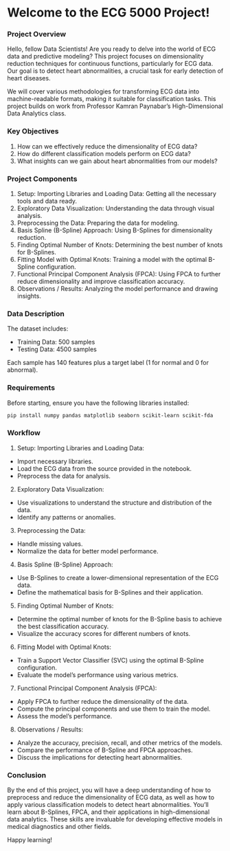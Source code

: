 # Welcome to the ECG 5000 Project!

### Project Overview

Hello, fellow Data Scientists! Are you ready to delve into the world of ECG data and predictive modeling? This project focuses on dimensionality reduction techniques for continuous functions, particularly for ECG data. Our goal is to detect heart abnormalities, a crucial task for early detection of heart diseases.

We will cover various methodologies for transforming ECG data into machine-readable formats, making it suitable for classification tasks. This project builds on work from Professor Kamran Paynabar’s High-Dimensional Data Analytics class.

### Key Objectives

1.	How can we effectively reduce the dimensionality of ECG data?
2.	How do different classification models perform on ECG data?
3.	What insights can we gain about heart abnormalities from our models?

### Project Components

1.	Setup: Importing Libraries and Loading Data: Getting all the necessary tools and data ready.
2.	Exploratory Data Visualization: Understanding the data through visual analysis.
3.	Preprocessing the Data: Preparing the data for modeling.
4.	Basis Spline (B-Spline) Approach: Using B-Splines for dimensionality reduction.
5.	Finding Optimal Number of Knots: Determining the best number of knots for B-Splines.
6.	Fitting Model with Optimal Knots: Training a model with the optimal B-Spline configuration.
7.	Functional Principal Component Analysis (FPCA): Using FPCA to further reduce dimensionality and improve classification accuracy.
8.	Observations / Results: Analyzing the model performance and drawing insights.

### Data Description

The dataset includes:

- Training Data: 500 samples
- Testing Data: 4500 samples

Each sample has 140 features plus a target label (1 for normal and 0 for abnormal).

### Requirements

Before starting, ensure you have the following libraries installed:
```bash
pip install numpy pandas matplotlib seaborn scikit-learn scikit-fda
```

### Workflow

1.	Setup: Importing Libraries and Loading Data:
  - Import necessary libraries.
  - Load the ECG data from the source provided in the notebook.
  - Preprocess the data for analysis.
2.	Exploratory Data Visualization:
  - Use visualizations to understand the structure and distribution of the data.
  - Identify any patterns or anomalies.
3.	Preprocessing the Data:
  - Handle missing values.
  - Normalize the data for better model performance.
4.	Basis Spline (B-Spline) Approach:
  - Use B-Splines to create a lower-dimensional representation of the ECG data.
  - Define the mathematical basis for B-Splines and their application.
5.	Finding Optimal Number of Knots:
  - Determine the optimal number of knots for the B-Spline basis to achieve the best classification accuracy.
  - Visualize the accuracy scores for different numbers of knots.
6.	Fitting Model with Optimal Knots:
  - Train a Support Vector Classifier (SVC) using the optimal B-Spline configuration.
  - Evaluate the model’s performance using various metrics.
7.	Functional Principal Component Analysis (FPCA):
  - Apply FPCA to further reduce the dimensionality of the data.
  - Compute the principal components and use them to train the model.
  - Assess the model’s performance.
8.	Observations / Results:
  - Analyze the accuracy, precision, recall, and other metrics of the models.
  - Compare the performance of B-Spline and FPCA approaches.
  - Discuss the implications for detecting heart abnormalities.

### Conclusion

By the end of this project, you will have a deep understanding of how to preprocess and reduce the dimensionality of ECG data, as well as how to apply various classification models to detect heart abnormalities. You’ll learn about B-Splines, FPCA, and their applications in high-dimensional data analytics. These skills are invaluable for developing effective models in medical diagnostics and other fields.

Happy learning!
